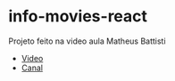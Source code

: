 # info-movies-react

Projeto feito na video aula Matheus Battisti

- [Video](https://www.youtube.com/watch?v=XqxUHVVO7-U&ab_channel=MatheusBattisti-HoradeCodar)
- [Canal](https://www.youtube.com/c/MatheusBattisti)
